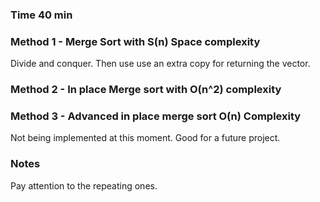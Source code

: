 ### Time 40 min

### Method 1 - Merge Sort with S(n) Space complexity
Divide and conquer. Then use use an extra copy for returning the vector. 

### Method 2 - In place Merge sort with O(n^2) complexity


### Method 3 - Advanced in place merge sort O(n) Complexity
Not being implemented at this moment. Good for a future project.  

### Notes
Pay attention to the repeating ones. 